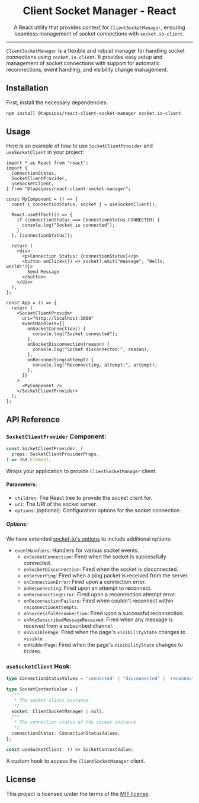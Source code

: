 <div align="center">

# Client Socket Manager - React

</div>

<div align="center">

A React utility that provides context for `ClientSocketManager`, ensuring seamless management of socket connections with `socket.io-client`.

</div>

<hr />

`ClientSocketManager` is a flexible and robust manager for handling socket connections using `socket.io-client`. It provides easy setup and management of socket connections with support for automatic reconnections, event handling, and visibility change management.

## Installation

First, install the necessary dependencies:

```sh
npm install @tapsioss/react-client-socket-manager socket.io-client
```

## Usage

Here is an example of how to use `SocketClientProvider` and `useSocketClient` in your project:

```tsx
import * as React from "react";
import {
  ConnectionStatus,
  SocketClientProvider,
  useSocketClient,
} from "@tapsioss/react-client-socket-manager";

const MyComponent = () => {
  const { connectionStatus, socket } = useSocketClient();

  React.useEffect(() => {
    if (connectionStatus === ConnectionStatus.CONNECTED) {
      console.log("Socket is connected");
    }
  }, [connectionStatus]);

  return (
    <div>
      <p>Connection Status: {connectionStatus}</p>
      <button onClick={() => socket?.emit("message", "Hello, world!")}>
        Send Message
      </button>
    </div>
  );
};

const App = () => {
  return (
    <SocketClientProvider
      uri="http://localhost:3000"
      eventHandlers={{
        onSocketConnection() {
          console.log("Socket connected");
        },
        onSocketDisconnection(reason) {
          console.log("Socket disconnected:", reason);
        },
        onReconnecting(attempt) {
          console.log("Reconnecting, attempt:", attempt);
        },
      }}
    >
      <MyComponent />
    </SocketClientProvider>
  );
};
```

## API Reference

### `SocketClientProvider` Component:

```ts
const SocketClientProvider: (
  props: SocketClientProviderProps,
) => JSX.Element;
```

Wraps your application to provide `ClientSocketManager` client.

#### Parameters:

- `children`: The React tree to provide the socket client for.
- `uri`: The URI of the socket server.
- `options`: (optional): Configuration options for the socket connection.

##### Options:

We have extended [socket-io's options](https://socket.io/docs/v4/client-options/) to include additional options:

- `eventHandlers`: Handlers for various socket events.
  - `onSocketConnection`: Fired when the socket is successfully connected.
  - `onSocketDisconnection`: Fired when the socket is disconnected.
  - `onServerPing`: Fired when a ping packet is received from the server.
  - `onConnectionError`: Fired upon a connection error.
  - `onReconnecting`: Fired upon an attempt to reconnect.
  - `onReconnectingError`: Fired upon a reconnection attempt error.
  - `onReconnectionFailure`: Fired when couldn't reconnect within `reconnectionAttempts`.
  - `onSuccessfulReconnection`: Fired upon a successful reconnection.
  - `onAnySubscribedMessageReceived`: Fired when any message is received from a subscribed channel.
  - `onVisiblePage`: Fired when the page's `visibilityState` changes to `visible`.
  - `onHiddenPage`: Fired when the page's `visibilityState` changes to `hidden`.

### `useSocketClient` Hook:

```ts
type ConnectionStatusValues = "connected" | "disconnected" | 'reconnecting';

type SocketContextValue = {
  /**
   * The socket client instance.
   */
  socket: ClientSocketManager | null;
  /**
   * The connection status of the socket instance.
   */
  connectionStatus: ConnectionStatusValues;
};

const useSocketClient: () => SocketContextValue;
```

A custom hook to access the `ClientSocketManager` client.

## License

This project is licensed under the terms of the [MIT license](https://github.com/Tap30/client-socket-manager/blob/main/packages/core/LICENSE).

